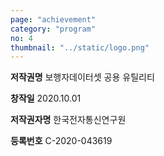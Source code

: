 ```yaml
---
page: "achievement"
category: "program"
no: 4
thumbnail: "../static/logo.png"
---
```


**저작권명** 보행자데이터셋 공용 유틸리티

**창작일** 2020.10.01

**저작권자명** 한국전자통신연구원

**등록번호** C-2020-043619
